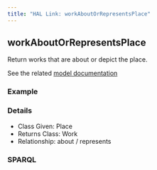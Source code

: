 ```yaml
---
title: "HAL Link: workAboutOrRepresentsPlace"
---
```


## workAboutOrRepresentsPlace

Return works that are about or depict the place.

See the related [model documentation](/model/object/aboutness/#subject)

### Example




### Details

* Class Given: Place
* Returns Class: Work
* Relationship: about / represents


### SPARQL
```

```

